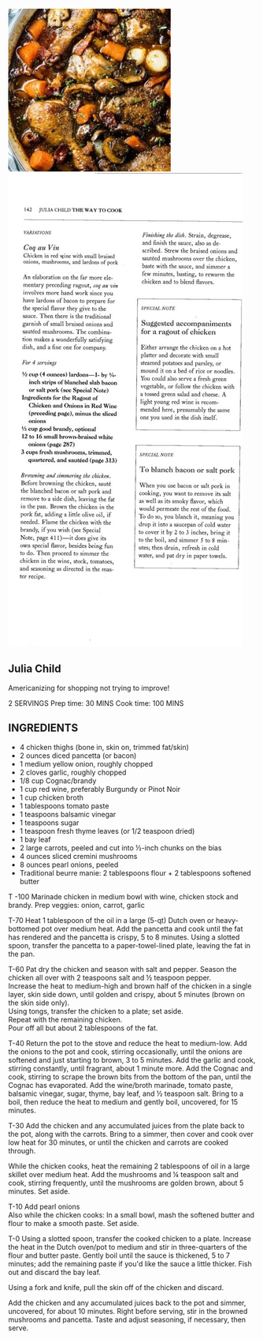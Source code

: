 ![](/images/Coq-au-Vin.jpg) ![Original Recipe](/images/julia.jpg)

## Julia Child
Americanizing for shopping not trying to improve!

2 SERVINGS 
Prep time: 30 MINS
Cook time: 100 MINS

## INGREDIENTS
- 4 chicken thighs (bone in, skin on, trimmed fat/skin)
- 2 ounces diced pancetta (or bacon)
- 1 medium yellow onion, roughly chopped
- 2 cloves garlic, roughly chopped
- 1/8 cup Cognac/brandy
- 1 cup red wine, preferably Burgundy or Pinot Noir
- 1 cup chicken broth
- 1 tablespoons tomato paste
- 1 teaspoons balsamic vinegar
- 1 teaspoons sugar
- 1 teaspoon fresh thyme leaves (or 1/2 teaspoon dried)
- 1 bay leaf
- 2 large carrots, peeled and cut into ½-inch chunks on the bias
- 4 ounces sliced cremini mushrooms
- 8 ounces pearl onions, peeled
- Traditional beurre manie: 2 tablespoons flour + 2 tablespoons softened butter


T -100
Marinade chicken in medium bowl with wine, chicken stock and brandy.
Prep veggies: onion, carrot, garlic

T-70
Heat 1 tablespoon of the oil in a large (5-qt) Dutch oven or heavy-bottomed pot over medium heat. Add the pancetta and cook until the fat has rendered and the pancetta is crispy, 5 to 8 minutes. Using a slotted spoon, transfer the pancetta to a paper-towel-lined plate, leaving the fat in the pan.

T-60
Pat dry the chicken and season with salt and pepper.
Season the chicken all over with 2 teaspoons salt and ½ teaspoon pepper.  
Increase the heat to medium-high and brown half of the chicken in a single layer, skin side down, until golden and crispy, about 5 minutes (brown on the skin side only).  
Using tongs, transfer the chicken to a plate; set aside.  
Repeat with the remaining chicken.  
Pour off all but about 2 tablespoons of the fat.

T-40
Return the pot to the stove and reduce the heat to medium-low. Add the onions to the pot and cook, stirring occasionally, until the onions are softened and just starting to brown, 3 to 5 minutes. Add the garlic and cook, stirring constantly, until fragrant, about 1 minute more. Add the Cognac and cook, stirring to scrape the brown bits from the bottom of the pan, until the Cognac has evaporated. Add the wine/broth marinade, tomato paste, balsamic vinegar, sugar, thyme, bay leaf, and ½ teaspoon salt. Bring to a boil, then reduce the heat to medium and gently boil, uncovered, for 15 minutes.

T-30
Add the chicken and any accumulated juices from the plate back to the pot, along with the carrots. Bring to a simmer, then cover and cook over low heat for 30 minutes, or until the chicken and carrots are cooked through.  

While the chicken cooks, heat the remaining 2 tablespoons of oil in a large skillet over medium heat. Add the mushrooms and ¼ teaspoon salt and cook, stirring frequently, until the mushrooms are golden brown, about 5 minutes. Set aside.

T-10 Add pearl onions  
Also while the chicken cooks: In a small bowl, mash the softened butter and flour to make a smooth paste. Set aside.  

T-0 
Using a slotted spoon, transfer the cooked chicken to a plate.
Increase the heat in the Dutch oven/pot to medium and stir in three-quarters of the flour and butter paste. Gently boil until the sauce is thickened, 5 to 7 minutes; add the remaining paste if you'd like the sauce a little thicker. Fish out and discard the bay leaf.
 
Using a fork and knife, pull the skin off of the chicken and discard.

Add the chicken and any accumulated juices back to the pot and simmer, uncovered, for about 10 minutes. Right before serving, stir in the browned mushrooms and pancetta. Taste and adjust seasoning, if necessary, then serve.

